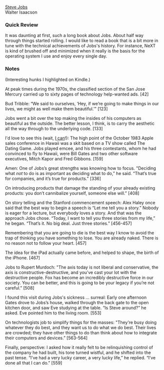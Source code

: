 [Steve Jobs](http://www.amazon.com/Steve-Jobs-Walter-Isaacson/dp/1451648537)  
Walter Isaacson

### Quick Review

It was daunting at first, such a long book about Jobs. About half way through things started rolling. I would like to read a book that is a bit more in tune with the technical achievements of Jobs's history. For instance, NeXT is kind of brushed off and minimized when it really is the basis for the operating system I use and enjoy every single day.

### Notes

(Interesting hunks I highlighted on Kindle.)

At peak times during the 1970s, the classified section of the San Jose Mercury carried up to sixty pages of technology help-wanted ads. [42]

Bud Tribble: “We said to ourselves, ‘Hey, if we’re going to make things in our lives, we might as well make them beautiful.’” [123]

Jobs went a bit over the top making the insides of his computers as beautiful as the outside. The better lesson, I think, is to carry the aesthetic all the way through to the underlying code. [133]

I'd love to see this (wait, [I can](http://www.youtube.com/watch?v=NVtxEA7AEHg)!): The high point of the October 1983 Apple sales conference in Hawaii was a skit based on a TV show called The Dating Game. Jobs played emcee, and his three contestants, whom he had convinced to fly to Hawaii, were Bill Gates and two other software executives, Mitch Kapor and Fred Gibbons. [159]

Amen: One of Jobs’s great strengths was knowing how to focus. "Deciding what _not_ to do is as important as deciding what to do,” he said. “That’s true for companies, and it’s true for products.” [336]

On introducing products that damage the standing of your already existing products: you don’t cannibalize yourself, someone else will.” [408]

On story telling and the Stanford commencement speech: Alex Haley once said that the best way to begin a speech is “Let me tell you a story.” Nobody is eager for a lecture, but everybody loves a story. And that was the approach Jobs chose. “Today, I want to tell you three stories from my life,” he began. “That’s it. No big deal. Just three stories.” [456-457]

Remembering that you are going to die is the best way I know to avoid the trap of thinking you have something to lose. You are already naked. There is no reason not to follow your heart. [457]

The idea for the iPad actually came before, and helped to shape, the birth of the iPhone. [467]

Jobs to Rupert Murdoch: "The axis today is not liberal and conservative, the axis is constructive-destructive, and you’ve cast your lot with the destructive people. Fox has become an incredibly destructive force in our society. You can be better, and this is going to be your legacy if you’re not careful.” [508]

I found this visit during Jobs's sickness … surreal: Early one afternoon Gates drove to Jobs’s house, walked through the back gate to the open kitchen door, and saw Eve studying at the table. “Is Steve around?” he asked. Eve pointed him to the living room. [553]

On technologists job to simplify things for the masses: "They're busy doing whatever they do best, and they want us to do what we do best. Their lives are crowded; they have other things to do than think about how to integrate their computers and devices.” [563-564]

Finally, perspective: I asked how it really felt to be relinquishing control of the company he had built, his tone turned wistful, and he shifted into the past tense. “I’ve had a very lucky career, a very lucky life,” he replied. “I’ve done all that I can do.” [559]
